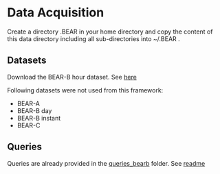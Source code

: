 # Data Acquisition
Create a directory .BEAR in your home directory and copy the content of this data directory including all sub-directories into ~/.BEAR .

## Datasets
Download the BEAR-B hour dataset. See [here](https://github.com/GreenfishK/BEAR/blob/master/data/rawdata-bearb/hour/README.md)

Following datasets were not used from this framework:
* BEAR-A
* BEAR-B day
* BEAR-B instant
* BEAR-C

## Queries
Queries are already provided in the [queries_bearb](https://github.com/GreenfishK/BEAR/tree/master/data/queries_bearb) folder. 
See [readme](https://github.com/GreenfishK/BEAR/tree/master/data/queries_bearb/README.md)

